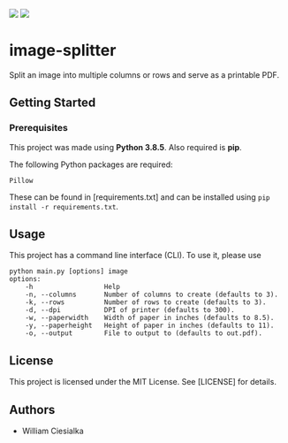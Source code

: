 ![](https://img.shields.io/badge/dynamic/json?color=informational&label=Python&prefix=v&query=python&url=https%3A%2F%2Fgithub.com%2Fwciesialka%2Fimage-splitter%2Fblob%2Fmain%2Finfo.json) ![](https://img.shields.io/badge/dynamic/json?color=brightgreen&label=Version&prefix=v&query=version&url=https%3A%2F%2Fgithub.com%2Fwciesialka%2Fimage-splitter%2Fblob%2Fmain%2Finfo.json)

# image-splitter
Split an image into multiple columns or rows and serve as a printable PDF.

## Getting Started

### Prerequisites

This project was made using **Python 3.8.5**. Also required is **pip**.

The following Python packages are required:

`Pillow`

These can be found in [requirements.txt] and can be installed using `pip install -r requirements.txt`.

## Usage

This project has a command line interface (CLI). To use it, please use

```
python main.py [options] image
options:
    -h                  Help
    -n, --columns       Number of columns to create (defaults to 3).
    -k, --rows          Number of rows to create (defaults to 3).
    -d, --dpi           DPI of printer (defaults to 300).
    -w, --paperwidth    Width of paper in inches (defaults to 8.5).
    -y, --paperheight   Height of paper in inches (defaults to 11).
    -o, --output        File to output to (defaults to out.pdf).
```

## License

This project is licensed under the MIT License. See [LICENSE] for details.

## Authors

* William Ciesialka
